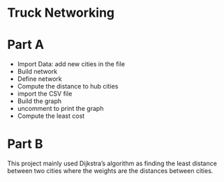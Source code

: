 # Truck Networking
# Part A

- Import Data: add new cities in the file
- Build network
- Define network
- Compute the distance to hub cities
- import the CSV file
- Build the graph
- uncomment to print the graph
- Compute the least cost

# Part B
This project mainly used Dijkstra’s algorithm as finding the least distance between two cities where the weights are the distances between cities.
